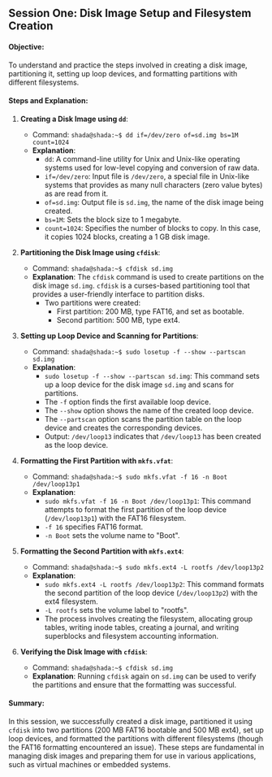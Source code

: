 
## Session One: Disk Image Setup and Filesystem Creation

#### Objective:

To understand and practice the steps involved in creating a disk image, partitioning it, setting up loop devices, and formatting partitions with different filesystems.

#### Steps and Explanation:

1.  **Creating a Disk Image using `dd`**:
    
    -   Command: `shada@shada:~$ dd if=/dev/zero of=sd.img bs=1M count=1024`
    -   **Explanation**:
        -   `dd`: A command-line utility for Unix and Unix-like operating systems used for low-level copying and conversion of raw data.
        -   `if=/dev/zero`: Input file is `/dev/zero`, a special file in Unix-like systems that provides as many null characters (zero value bytes) as are read from it.
        -   `of=sd.img`: Output file is `sd.img`, the name of the disk image being created.
        -   `bs=1M`: Sets the block size to 1 megabyte.
        -   `count=1024`: Specifies the number of blocks to copy. In this case, it copies 1024 blocks, creating a 1 GB disk image.
2.  **Partitioning the Disk Image using `cfdisk`**:
    
    -   Command: `shada@shada:~$ cfdisk sd.img`
    -   **Explanation**: The `cfdisk` command is used to create partitions on the disk image `sd.img`. `cfdisk` is a curses-based partitioning tool that provides a user-friendly interface to partition disks.
        -   Two partitions were created:
            -   First partition: 200 MB, type FAT16, and set as bootable.
            -   Second partition: 500 MB, type ext4.
3.  **Setting up Loop Device and Scanning for Partitions**:
    
    -   Command: `shada@shada:~$ sudo losetup -f --show --partscan sd.img`
    -   **Explanation**:
        -   `sudo losetup -f --show --partscan sd.img`: This command sets up a loop device for the disk image `sd.img` and scans for partitions.
        -   The `-f` option finds the first available loop device.
        -   The `--show` option shows the name of the created loop device.
        -   The `--partscan` option scans the partition table on the loop device and creates the corresponding devices.
        -   Output: `/dev/loop13` indicates that `/dev/loop13` has been created as the loop device.
4.  **Formatting the First Partition with `mkfs.vfat`**:
    
    -   Command: `shada@shada:~$ sudo mkfs.vfat -f 16 -n Boot /dev/loop13p1`
    -   **Explanation**:
        -   `sudo mkfs.vfat -f 16 -n Boot /dev/loop13p1`: This command attempts to format the first partition of the loop device (`/dev/loop13p1`) with the FAT16 filesystem.
        -   `-f 16` specifies FAT16 format.
        -   `-n Boot` sets the volume name to "Boot".
       
5.  **Formatting the Second Partition with `mkfs.ext4`**:
    
    -   Command: `shada@shada:~$ sudo mkfs.ext4 -L rootfs /dev/loop13p2`
    -   **Explanation**:
        -   `sudo mkfs.ext4 -L rootfs /dev/loop13p2`: This command formats the second partition of the loop device (`/dev/loop13p2`) with the ext4 filesystem.
        -   `-L rootfs` sets the volume label to "rootfs".
        -   The process involves creating the filesystem, allocating group tables, writing inode tables, creating a journal, and writing superblocks and filesystem accounting information.
6.  **Verifying the Disk Image with `cfdisk`**:
    
    -   Command: `shada@shada:~$ cfdisk sd.img`
    -   **Explanation**: Running `cfdisk` again on `sd.img` can be used to verify the partitions and ensure that the formatting was successful.

#### Summary:

In this session, we successfully created a disk image, partitioned it using `cfdisk` into two partitions (200 MB FAT16 bootable and 500 MB ext4), set up loop devices, and formatted the partitions with different filesystems (though the FAT16 formatting encountered an issue). These steps are fundamental in managing disk images and preparing them for use in various applications, such as virtual machines or embedded systems.
